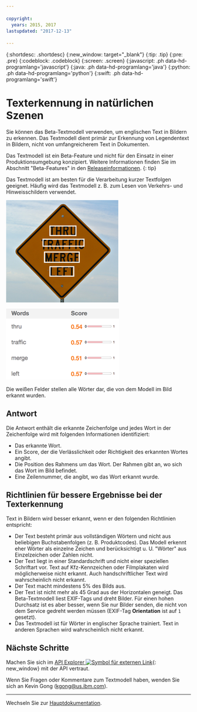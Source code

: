 ```yaml
---

copyright:
  years: 2015, 2017
lastupdated: "2017-12-13"

---
```


{:shortdesc: .shortdesc}
{:new_window: target="_blank"}
{:tip: .tip}
{:pre: .pre}
{:codeblock: .codeblock}
{:screen: .screen}
{:javascript: .ph data-hd-programlang='javascript'}
{:java: .ph data-hd-programlang='java'}
{:python: .ph data-hd-programlang='python'}
{:swift: .ph data-hd-programlang='swift'}

# Texterkennung in natürlichen Szenen

Sie können das Beta-Textmodell verwenden, um englischen Text in Bildern zu erkennen. Das Textmodell dient primär zur Erkennung von Legendentext in Bildern, nicht von umfangreicherem Text in Dokumenten.

Das Textmodell ist ein Beta-Feature und nicht für den Einsatz in einer Produktionsumgebung konzipiert. Weitere Informationen finden Sie im Abschnitt "Beta-Features" in den [Releaseinformationen](/docs/services/visual-recognition/release-notes.html#beta).
{: tip}

Das Textmodell ist am besten für die Verarbeitung kurzer Textfolgen geeignet. Häufig wird das Textmodell z. B. zum Lesen von Verkehrs- und Hinweisschildern verwendet.

![Verkehrs-/Hinweisschild mit einem Rahmen um die erkannten Wörter](images/road-sign-text-detection.png)

![Im Bild mit dem Verkehrs-/Hinweisschild erkannte Wörter und Verlässlichkeitsscores](images/road-sign-text-response.png)

Die weißen Felder stellen alle Wörter dar, die von dem Modell im Bild erkannt wurden.

## Antwort

Die Antwort enthält die erkannte Zeichenfolge und jedes Wort in der Zeichenfolge wird mit folgenden Informationen identifiziert:

- Das erkannte Wort.
- Ein Score, der die Verlässlichkeit oder Richtigkeit des erkannten Wortes angibt.
- Die Position des Rahmens um das Wort. Der Rahmen gibt an, wo sich das Wort im Bild befindet.
- Eine Zeilennummer, die angibt, wo das Wort erkannt wurde.

## Richtlinien für bessere Ergebnisse bei der Texterkennung

Text in Bildern wird besser erkannt, wenn er den folgenden Richtlinien entspricht:

- Der Text besteht primär aus vollständigen Wörtern und nicht aus beliebigen Buchstabenfolgen (z. B. Produktcodes). Das Modell erkennt eher Wörter als einzelne Zeichen und berücksichtigt u. U. "Wörter" aus Einzelzeichen oder Zahlen nicht.
- Der Text liegt in einer Standardschrift und nicht einer speziellen Schriftart vor. Text auf Kfz-Kennzeichen oder Filmplakaten wird möglicherweise nicht erkannt. Auch handschriftlicher Text wird wahrscheinlich nicht erkannt.
- Der Text macht mindestens 5% des Bilds aus.
- Der Text ist nicht mehr als 45 Grad aus der Horizontalen geneigt. Das Beta-Textmodell liest EXIF-Tags und dreht Bilder. Für einen hohen Durchsatz ist es aber besser, wenn Sie nur Bilder senden, die nicht von dem Service gedreht werden müssen (EXIF-Tag **Orientation** ist auf `1` gesetzt).
- Das Textmodell ist für Wörter in englischer Sprache trainiert. Text in anderen Sprachen wird wahrscheinlich nicht erkannt.

## Nächste Schritte

Machen Sie sich im [API Explorer ![Symbol für externen Link](../../icons/launch-glyph.svg "Symbol für externen Link")](https://text-model-api-explorer.mybluemix.net/apis/visual-recognition-v3#/Text){: new_window} mit der API vertraut.

Wenn Sie Fragen oder Kommentare zum Textmodell haben, wenden Sie sich an Kevin Gong (kgong@us.ibm.com).

---

Wechseln Sie zur [Hauptdokumentation](/docs/services/visual-recognition/index.html).
